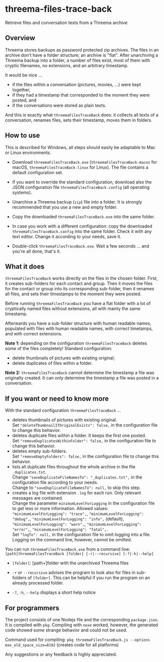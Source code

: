 # threema-files-trace-back
Retrieve files and conversation texts from a Threema archive


Overview
--------

Threema stores backups as password protected zip archives.
The files in an archive don't have a folder structure; an archive is "flat".
After unarchiving a Threema backup into a folder, a number of files exist, most of them with cryptic filenames, no extensions, and an arbitrary timestamp.

It would be nice ...
- if the files within a conversation (pictures, movies, ...) were kept together,
- if they had a timestamp that corresponded to the moment they were posted, and
- if the conversations were stored as plain texts.

And this is exactly what `threemaFilesTraceBack` does: it collects all texts of a conversation, renames files, sets their timestamp, moves them in folders.


How to use
----------

This is described for Windows, all steps should easily be adaptable to Mac or Linux environments.

- Download `threemaFilesTraceBack.exe` (`threemaFilesTraceBack-macos` for macOS, `threemaFilesTraceBack-linux` for Linux). The file contains a default configuration set.

- If you want to override the standard configuration, download also the JSON configuration file `threemaFilesTraceBack.config` (all operating systems).

- Unarchive a Threema backup (`zip`) file into a folder. It is strongly recommended that you use a new and empty folder.

- Copy the downloaded `threemaFilesTraceBack.exe` into the same folder.

- In case you work with a different configuration: copy the downloaded `threemaFilesTraceBack.config` into the same folder. Check it with any text editor. Change it according to your needs, save it.

- Double-click `threemaFilesTraceBack.exe`. Wait a few seconds ... and you're all done, that's it.


What it does
------------

`threemaFilesTraceBack` works directly on the files in the chosen folder. First, it creates sub-folders for each contact and group. Then it moves the files for the contact or group into its corresponding sub-folder, then it renames all files, and sets their timestamps to the moment they were posted.

Before running `threemaFilesTraceBack` you have a flat folder with a lot of cryptically named files without extensions, all with mainly the same timestamp.

Afterwards you have a sub-folder structure with human readable names, populated with files with human readable names, with correct timetamps, and with correct extensions.

__Note 1:__ depending on the configuration `threemaFilesTraceBack` deletes some of the files completely! Standard configuration:
- delete thumbnails of pictures with existing original;
- delete duplicates of files within a folder.

__Note 2:__ `threemaFilesTraceBack` cannot determine the timestamp a file was originally created. It can only determine the timestamp a file was posted in a conversation.


If you want or need to know more
--------------------------------

With the standard configuration `threemaFilesTraceBack`  ...
- deletes thumbnails of pictures with existing original.\
  Set `"deleteThumbnailIfOriginalExists": false,` in the configuration file to change this behavior.
- deletes duplicate files within a folder. It keeps the first one posted.\
  Set `"removeDuplicatesWithinFolder": false,` in the configuration file to change this behavior.
- deletes empty sub-folders.\
  Set `"removeEmptyFolders": false,` in the configuration file to change this behavior.
- lists all duplicate files throughout the whole archive in the file `_duplicates.txt`.\
  Change `"saveDuplicateFileNamesTo": "_duplicates.txt",` in the configuration file according to your needs.\
  Change to `"saveDuplicateFileNamesTo": null,` to skip this step.
- creates a log file with extension `.log` for each run. Only relevant messages are contained.\
  Change the parameter `minimumLevelForLogging` in the configuration file to get less or more information. Allowed values: `"minimumLevelForLogging": "trace",`, `"minimumLevelForLogging": "debug",`, `"minimumLevelForLogging": "info",` (default), `"minimumLevelForLogging": "warn",`, `"minimumLevelForLogging": "error",`, `"minimumLevelForLogging": "fatal",`.\
  Set `"logTo": null,` in the configuration file to omit logging into a file. Logging on the command line, however, cannot be omitted.


You can run `threemaFilesTraceBack.exe` from a command line: `[path]threemaFilesTraceBack [folder] [-r|--recursive] [-?|-h|--help]`

- `[folder]`: [path+]folder with the unarchived Threema files

- `-r` or `--recursive` advises the program to look also for files in sub-folders of `[folder]`. This can be helpful if you run the program on an already processed folder.

- `-?`, `-h`, `--help` displays a short help notice


For programmers
---------------

The project consists of one Nodejs file and the corresponding `package.json`. It is compiled with `pkg`. Compiling with `nexe` worked, however, the generated code showed some strange behavior and could not be used.

Command used for compiling: `pkg threemaFilesTraceBack.js --options max_old_space_size=8192` (creates code for all platforms)

Any suggestions or any feedback is highly appreciated.